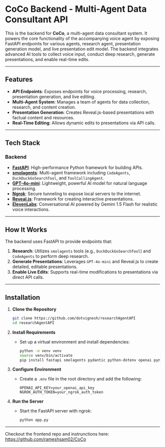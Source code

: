 # CoCo Backend - Multi-Agent Data Consultant API

This is the backend for **CoCo**, a multi-agent data consultant system. It powers the core functionality of the accompanying voice agent by exposing FastAPI endpoints for various agents, research agent, presentation generation model, and live presentation edit model. The backend integrates advanced AI tools to collect voice input, conduct deep research, generate presentations, and enable real-time edits.

---

## Features

- **API Endpoints**: Exposes endpoints for voice processing, research, presentation generation, and live editing.
- **Multi-Agent System**: Manages a team of agents for data collection, research, and content creation.
- **Presentation Generation**: Creates Reveal.js-based presentations with factual content and resources.
- **Real-Time Editing**: Allows dynamic edits to presentations via API calls.

---

## Tech Stack

### Backend
- **[FastAPI](https://fastapi.tiangolo.com/)**: High-performance Python framework for building APIs.
- **[smolagents](https://github.com/smol-ai/agents)**: Multi-agent framework including `CodeAgents`, `DuckDuckGoSearchTool`, and `ToolCallingAgent`.
- **[GPT-4o-mini](https://openai.com/)**: Lightweight, powerful AI model for natural language processing.
- **[Ngrok](https://ngrok.com/)**: Secure tunneling to expose local servers to the internet.
- **[Reveal.js](https://revealjs.com/)**: Framework for creating interactive presentations.
- **[ElevenLabs](https://elevenlabs.io/)**: Conversational AI powered by Gemini 1.5 Flash for realistic voice interactions.

---

## How It Works

The backend uses FastAPI to provide endpoints that:
1. **Research**: Utilizes `smolagents` tools (e.g., `DuckDuckGoSearchTool`) and `CodeAgents` to perform deep research.
2. **Generate Presentations**: Leverages `GPT-4o-mini` and Reveal.js to create detailed, editable presentations.
3. **Enable Live Edits**: Supports real-time modifications to presentations via direct API calls.

---

## Installation

1. **Clone the Repository**
   ```bash
   git clone https://github.com/dotvignesh/researchAgentAPI
   cd researchAgentAPI
   ```

2. **Install Requirements**
   - Set up a virtual environment and install dependencies:
     ```bash
     python -m venv venv
     source venv/bin/activate  
     pip install fastapi smolagents pydantic python-dotenv openai pyngrok uvicorn elevenlabs
     ```

3. **Configure Environment**
   - Create a `.env` file in the root directory and add the following:
     ```
     OPENAI_API_KEY=your_openai_api_key
     NGROK_AUTH_TOKEN=your_ngrok_auth_token
     ```

4. **Run the Server**
   - Start the FastAPI server with ngrok:
     ```bash
     python app.py
     ```
---

Checkout the frontend repo and instrunctions here: https://github.com/rameshsam02/CoCo
